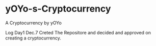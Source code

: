 # yOYo-s-Cryptocurrency
A Cryptocurrency by yOYo

Log Day1 Dec.7
  Creted The Repositore and decided and approved on creating a cryptocurrency.

